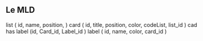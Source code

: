 ## Le MLD

list ( id, name, position, )
card ( id, title, position, color, codeList, list_id )
cad has label (id, Card_id, Label_id )
label ( id, name, color, card_id )